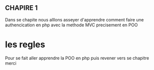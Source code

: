## CHAPIRE 1
 Dans se chapite nous alllons asseyer d'apprendre comment faire une authencication en php avec la methode MVC precisement en POO
 # les regles 
 Pour se fait aller apprendre la POO en php puis revener vers se chapitre merci